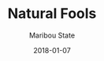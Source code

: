 ---
title: "Natural Fools"
subtitle: "Maribou State"
customForwardUrl: "https://www.youtube.com/watch?v=6YWeZNH4adM"
displayImg: "https://img.youtube.com/vi/6YWeZNH4adM/0.jpg"
date: "2018-01-07"
newTab: true 
---